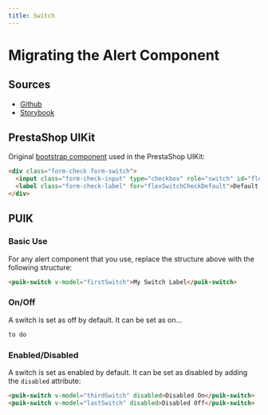 ```yaml
---
title: Switch
---
```


# Migrating the Alert Component

## Sources

- [Github](https://github.com/PrestaShopCorp/puik/tree/main/packages/components/switch)
- [Storybook](https://uikit.prestashop.com/?path=/story/components-switch--default)

## PrestaShop UIKit

Original [bootstrap component](https://getbootstrap.com/docs/5.1/forms/checks-radios/#switches) used in the PrestaShop UIKit:

```html
<div class="form-check form-switch">
  <input class="form-check-input" type="checkbox" role="switch" id="flexSwitchCheckDefault">
  <label class="form-check-label" for="flexSwitchCheckDefault">Default switch checkbox input</label>
</div>
```

## PUIK

### Basic Use

For any alert component that you use, replace the structure above with the following structure:

```html
<puik-switch v-model="firstSwitch">My Switch Label</puik-switch>
```

### On/Off

A switch is set as off by default. It can be set as on...
```html
to do
```

### Enabled/Disabled

A switch is set as enabled by default. It can be set as disabled by adding the `disabled` attribute:

```html
<puik-switch v-model="thirdSwitch" disabled>Disabled On</puik-switch>
<puik-switch v-model="lastSwitch" disabled>Disabled Off</puik-switch>
```
